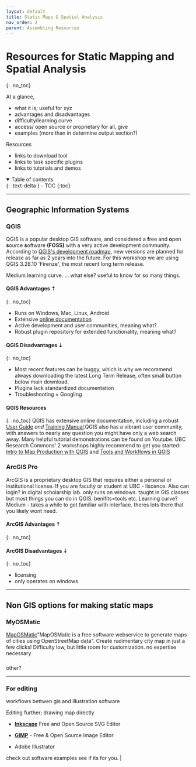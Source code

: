 ```yaml
---
layout: default
title: Static Maps & Spatial Analysis
nav_order: 2
parent: Assembling Resources
---
```

# Resources for Static Mapping and Spatial Analysis
{: .no_toc}

At a glance, 
- what it is; useful for xyz
- advantages and disadvantages 
- difficulty/learning curve
- access/ open source or proprietary 
for all, give 
- examples (more than in determine output section?)

Resources
- links to download tool
- links to task specific plugins
- links to tutorials and demos 

<details open markdown="block">
  <summary>
    Table of contents
  </summary>
  {: .text-delta }
 - TOC
{:toc}
</details>

----

## Geographic Information Systems

### QGIS
QGIS is a popular desktop GIS software, and considered a **f**ree and **o**pen **s**ource **s**oftware **(FOSS)** with a very active development community. According to [QGIS's development roadmap](https://www.qgis.org/en/site/getinvolved/development/roadmap.html), new versions are planned for release as far as 2 years into the future. For this workshop we are using QGIS 3.28.10 'Firenze', the most recent long term release.

Medium learning curve. ... what else? useful to know for so many things. 

#### QGIS Advantages  ⇡
{: .no_toc}
- Runs on Windows, Mac, Linux, Android
- Extensive [online documentation](https://docs.qgis.org/3.28/en/docs/training_manual/index.html)
- Active development and user communities, meaning what?
- Robust plugin repository for extended functionality, meaning what?

#### QGIS Disadvantages ⇣
{: .no_toc}
- Most recent features can be buggy, which is why we recommend always downloading the latest Long Term Release, often small button below main download. 
- Plugins lack standardized documentation
- Troubleshooting = Googling 

#### QGIS Resources 
{: .no_toc}
QGIS has extensive online documentation, including a robust [User Guide](https://docs.qgis.org/3.34/en/docs/user_manual/index.html#) *and* [Training Manual](https://docs.qgis.org/3.34/en/docs/training_manual/index.html).QGIS also has a vibrant user community, with answers to nearly any question you might have only a web search away. Many helpful tutorial demonstrations can be found on Youtube. UBC Research Commons' 2 workshops highly recommend to get you started: [Intro to Map Production with QGIS](https://ubc-library-rc.github.io/gis-intro-qgis/) and [Tools and Workflows in QGIS](https://ubc-library-rc.github.io/gis-tools-workflows/)


### ArcGIS Pro 
ArcGIS is a proprietary desktop GIS that requires either a personal or institutional license. If you are faculty or student at UBC - liscence. Also can login? in digital scholarship lab. only runs on windows. taught in GIS classes but most things you can do in QGIS. benifits=tools etc.
Learning curve? Medium - takes a while to get familiar with interface. theres lots there that you likely wont need. 

#### ArcGIS Advantages  ⇡
{: .no_toc}

#### ArcGIS Disadvantages ⇣
{: .no_toc}
- licensing 
- only operates on windows 

----

## Non GIS options for making static maps

### MyOSMatic
[MapOSMatic](https://print.get-map.org/)"MapOSMatic is a free software webservice to generate maps of cities using OpenStreetMap data". Create rudimentary city map in just a few clicks! Difficulty low, but little room for customization.
no expertise necessary

###


other?



----
### For editing
workflows bettwen gis and illustration software


Editing further; drawing map directly 
- **[Inkscape](https://inkscape.org/release/inkscape-1.2.2/)** Free and Open Source SVG Editor 

- **[GIMP](https://www.gimp.org/)** - Free & Open Source Image Editor

- Adobe Illustrator

<!-- | Software/Platform | Description | Difficulty/knowledge required | Resources |
|-------|--------|---------|---------|
| **QGIS** | QGIS is a free and open source GIS software you can [download](https://qgis.org/download/) on nearly any operating system.  | Medium - learning curve but --- | QGIS has extensive online documentation, including a robust [User Guide](https://docs.qgis.org/3.34/en/docs/user_manual/index.html#) *and* [Training Manual](https://docs.qgis.org/3.34/en/docs/training_manual/index.html).QGIS also has a vibrant user community, with answers to nearly any question you might have only a web search away. Many helpful tutorial demonstrations can be found on Youtube. UBC Research Commons' 2 workshops highly recommend to get you started: [Intro to Map Production with QGIS](https://ubc-library-rc.github.io/gis-intro-qgis/) and [Tools and Workflows in QGIS](https://ubc-library-rc.github.io/gis-tools-workflows/) |
| **ArcGIS** | ArcGIS is a proprietary desktop GIS that requires either a personal or institutional license. If you are faculty or student at UBC - liscence. Also can login? in digital scholarship lab. only runs on windows. taught in GIS classes but most things you can do in QGIS. benifits=tools etc. | Medium - takes a while to get familiar with interface. theres lots there that you likely wont need. |ArcGIS resources --> check out software examples see if its for you. |

